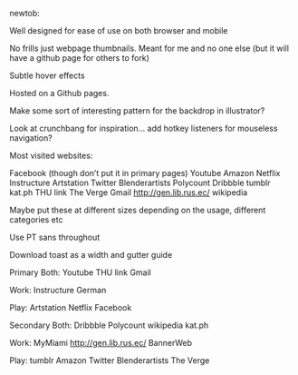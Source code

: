 newtob:

Well designed for ease of use on both browser and mobile

No frills just webpage thumbnails. Meant for me and no one else (but it will have a github page for others to fork)

Subtle hover effects

Hosted on a Github pages.

Make some sort of interesting pattern for the backdrop in illustrator?

Look at crunchbang for inspiration… add hotkey listeners for mouseless navigation?

Most visited websites:

Facebook (though don’t put it in primary pages)
Youtube
Amazon
Netflix
Instructure
Artstation
Twitter
Blenderartists
Polycount
Dribbble
tumblr
kat.ph
THU link
The Verge
Gmail
http://gen.lib.rus.ec/
wikipedia

Maybe put these at different sizes depending on the usage, different categories etc

Use PT sans throughout

Download toast as a width and gutter guide

Primary Both:
Youtube
THU link
Gmail

Work:
Instructure
German

Play:
Artstation
Netflix
Facebook

Secondary Both:
Dribbble
Polycount
wikipedia
kat.ph

Work:
MyMiami
http://gen.lib.rus.ec/
BannerWeb

Play:
tumblr
Amazon
Twitter
Blenderartists
The Verge